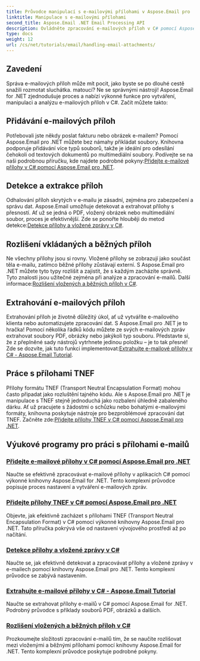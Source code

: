```yaml
---
title: Průvodce manipulací s e-mailovými přílohami v Aspose.Email pro .NET
linktitle: Manipulace s e-mailovými přílohami
second_title: Aspose.Email .NET Email Processing API
description: Ovládněte zpracování e-mailových příloh v C# pomocí Aspose.Email pro .NET. Prozkoumejte přidávání, zjišťování, extrahování a rozlišování příloh pomocí podrobných průvodců.
type: docs
weight: 12
url: /cs/net/tutorials/email/handling-email-attachments/
---
```

## Zavedení

Správa e-mailových příloh může mít pocit, jako byste se po dlouhé cestě snažili rozmotat sluchátka. matoucí? Ne se správnými nástroji! Aspose.Email for .NET zjednodušuje proces a nabízí výkonné funkce pro vytváření, manipulaci a analýzu e-mailových příloh v C#. Začít můžete takto:  

## Přidávání e-mailových příloh  

 Potřebovali jste někdy poslat fakturu nebo obrázek e-mailem? Pomocí Aspose.Email pro .NET můžete bez námahy přikládat soubory. Knihovna podporuje přidávání více typů souborů, takže je ideální pro odesílání čehokoli od textových dokumentů po multimediální soubory. Podívejte se na naši podrobnou příručku, kde najdete podrobné pokyny:[Přidejte e-mailové přílohy v C# pomocí Aspose.Email pro .NET](./add-email-attachments-in-csharp/).  

## Detekce a extrakce příloh  

Odhalování příloh skrytých v e-mailu je zásadní, zejména pro zabezpečení a správu dat. Aspose.Email umožňuje detekovat a extrahovat přílohy s přesností. Ať už se jedná o PDF, vložený obrázek nebo multimediální soubor, proces je efektivnější. Zde se ponořte hlouběji do metod detekce:[Detekce přílohy a vložené zprávy v C#](./detecting-attachment-and-embedded-message-in-csharp/).  

## Rozlišení vkládaných a běžných příloh  

 Ne všechny přílohy jsou si rovny. Vložené přílohy se zobrazují jako součást těla e-mailu, zatímco běžné přílohy zůstávají externí. S Aspose.Email pro .NET můžete tyto typy rozlišit a zajistit, že s každým zacházíte správně. Tyto znalosti jsou užitečné zejména při analýze a zpracování e-mailů. Další informace:[Rozlišení vložených a běžných příloh v C#](./distinguishing-inline-and-regular-attachments-in-csharp/).  

## Extrahování e-mailových příloh  

Extrahování příloh je životně důležitý úkol, ať už vytváříte e-mailového klienta nebo automatizujete zpracování dat. S Aspose.Email pro .NET je to hračka! Pomocí několika řádků kódu můžete ze svých e-mailových zpráv extrahovat soubory PDF, obrázky nebo jakýkoli typ souboru. Představte si, že z přeplněné sady nástrojů vytrhnete jedinou položku – je to tak přesné! Zde se dozvíte, jak tuto funkci implementovat:[Extrahujte e-mailové přílohy v C# - Aspose.Email Tutorial](./extract-email-attachments-in-csharp/).  

## Práce s přílohami TNEF  

 Přílohy formátu TNEF (Transport Neutral Encapsulation Format) mohou často připadat jako rozluštění tajného kódu. Ale s Aspose.Email pro .NET je manipulace s TNEF stejně jednoduchá jako rozbalení úhledně zabaleného dárku. Ať už pracujete s žádostmi o schůzku nebo bohatými e-mailovými formáty, knihovna poskytuje nástroje pro bezproblémové zpracování dat TNEF. Začněte zde:[Přidejte přílohy TNEF v C# pomocí Aspose.Email pro .NET](./add-tnef-attachments-in-csharp/).  

## Výukové programy pro práci s přílohami e-mailů
### [Přidejte e-mailové přílohy v C# pomocí Aspose.Email pro .NET](./add-email-attachments-in-csharp/)
Naučte se efektivně zpracovávat e-mailové přílohy v aplikacích C# pomocí výkonné knihovny Aspose.Email for .NET. Tento komplexní průvodce popisuje proces nastavení a vytváření e-mailových zpráv.
### [Přidejte přílohy TNEF v C# pomocí Aspose.Email pro .NET](./add-tnef-attachments-in-csharp/)
Objevte, jak efektivně zacházet s přílohami TNEF (Transport Neutral Encapsulation Format) v C# pomocí výkonné knihovny Aspose.Email pro .NET. Tato příručka pokrývá vše od nastavení vývojového prostředí až po načítání.
### [Detekce přílohy a vložené zprávy v C#](./detecting-attachment-and-embedded-message-in-csharp/)
Naučte se, jak efektivně detekovat a zpracovávat přílohy a vložené zprávy v e-mailech pomocí knihovny Aspose.Email pro .NET. Tento komplexní průvodce se zabývá nastavením.
### [Extrahujte e-mailové přílohy v C# - Aspose.Email Tutorial](./extract-email-attachments-in-csharp/)
Naučte se extrahovat přílohy e-mailů v C# pomocí Aspose.Email for .NET. Podrobný průvodce s příklady souborů PDF, obrázků a dalších.
### [Rozlišení vložených a běžných příloh v C#](./distinguishing-inline-and-regular-attachments-in-csharp/)
Prozkoumejte složitosti zpracování e-mailů tím, že se naučíte rozlišovat mezi vloženými a běžnými přílohami pomocí knihovny Aspose.Email for .NET. Tento komplexní průvodce poskytuje podrobné pokyny.

